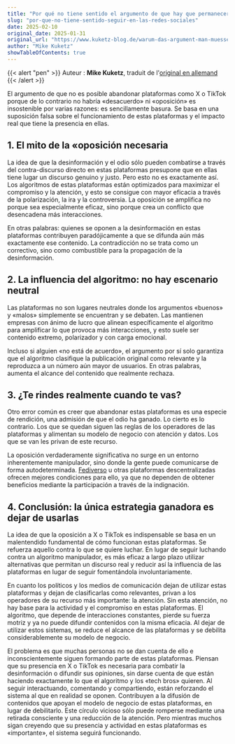 ```yaml
---
title: "Por qué no tiene sentido el argumento de que hay que permanecer en las redes sociales para ofrecer oposición"
slug: "por-que-no-tiene-sentido-seguir-en-las-redes-sociales"
date: 2025-02-10
original_date: 2025-01-31
original_url: "https://www.kuketz-blog.de/warum-das-argument-man-muesse-in-sozialen-netzwerken-bleiben-um-opposition-zu-leisten-voelliger-unsinn-ist/"
author: "Mike Kuketz"
showTableOfContents: true
---
```

{{< alert "pen" >}}
Auteur : **Mike Kuketz**, traduit de l'[original en allemand](https://www.kuketz-blog.de/warum-das-argument-man-muesse-in-sozialen-netzwerken-bleiben-um-opposition-zu-leisten-voelliger-unsinn-ist/)
{{< /alert >}}

El argumento de que no es posible abandonar plataformas como X o TikTok porque de lo contrario no habría «desacuerdo» ni «oposición» es insostenible por varias razones: es sencillamente basura. Se basa en una suposición falsa sobre el funcionamiento de estas plataformas y el impacto real que tiene la presencia en ellas.

## 1. El mito de la «oposición necesaria
La idea de que la desinformación y el odio sólo pueden combatirse a través del contra-discurso directo en estas plataformas presupone que en ellas tiene lugar un discurso genuino y justo. Pero esto no es exactamente así. Los algoritmos de estas plataformas están optimizados para maximizar el compromiso y la atención, y esto se consigue con mayor eficacia a través de la polarización, la ira y la controversia. La oposición se amplifica no porque sea especialmente eficaz, sino porque crea un conflicto que desencadena más interacciones.

En otras palabras: quienes se oponen a la desinformación en estas plataformas contribuyen paradójicamente a que se difunda aún más exactamente ese contenido. La contradicción no se trata como un correctivo, sino como combustible para la propagación de la desinformación.

## 2. La influencia del algoritmo: no hay escenario neutral
Las plataformas no son lugares neutrales donde los argumentos «buenos» y «malos» simplemente se encuentran y se debaten. Las mantienen empresas con ánimo de lucro que alinean específicamente el algoritmo para amplificar lo que provoca más interacciones, y esto suele ser contenido extremo, polarizador y con carga emocional.

Incluso si alguien «no está de acuerdo», el argumento por sí solo garantiza que el algoritmo clasifique la publicación original como relevante y la reproduzca a un número aún mayor de usuarios. En otras palabras, aumenta el alcance del contenido que realmente rechaza.

## 3. ¿Te rindes realmente cuando te vas?
Otro error común es creer que abandonar estas plataformas es una especie de rendición, una admisión de que el odio ha ganado. Lo cierto es lo contrario. Los que se quedan siguen las reglas de los operadores de las plataformas y alimentan su modelo de negocio con atención y datos. Los que se van les privan de este recurso.

La oposición verdaderamente significativa no surge en un entorno inherentemente manipulador, sino donde la gente puede comunicarse de forma autodeterminada. [Fediverso](https://es.wikipedia.org/wiki/Fediverso) u otras plataformas descentralizadas ofrecen mejores condiciones para ello, ya que no dependen de obtener beneficios mediante la participación a través de la indignación.

## 4. Conclusión: la única estrategia ganadora es dejar de usarlas
La idea de que la oposición a X o TikTok es indispensable se basa en un malentendido fundamental de cómo funcionan estas plataformas. Se refuerza aquello contra lo que se quiere luchar. En lugar de seguir luchando contra un algoritmo manipulador, es más eficaz a largo plazo utilizar alternativas que permitan un discurso real y reducir así la influencia de las plataformas en lugar de seguir fomentándola involuntariamente.

En cuanto los políticos y los medios de comunicación dejan de utilizar estas plataformas y dejan de clasificarlas como relevantes, privan a los operadores de su recurso más importante: la atención. Sin esta atención, no hay base para la actividad y el compromiso en estas plataformas. El algoritmo, que depende de interacciones constantes, pierde su fuerza motriz y ya no puede difundir contenidos con la misma eficacia. Al dejar de utilizar estos sistemas, se reduce el alcance de las plataformas y se debilita considerablemente su modelo de negocio.

El problema es que muchas personas no se dan cuenta de ello e inconscientemente siguen formando parte de estas plataformas. Piensan que su presencia en X o TikTok es necesaria para combatir la desinformación o difundir sus opiniones, sin darse cuenta de que están haciendo exactamente lo que el algoritmo y los «tech bros» quieren. Al seguir interactuando, comentando y compartiendo, están reforzando el sistema al que en realidad se oponen. Contribuyen a la difusión de contenidos que apoyan el modelo de negocio de estas plataformas, en lugar de debilitarlo. Este círculo vicioso sólo puede romperse mediante una retirada consciente y una reducción de la atención. Pero mientras muchos sigan creyendo que su presencia y actividad en estas plataformas es «importante», el sistema seguirá funcionando.
